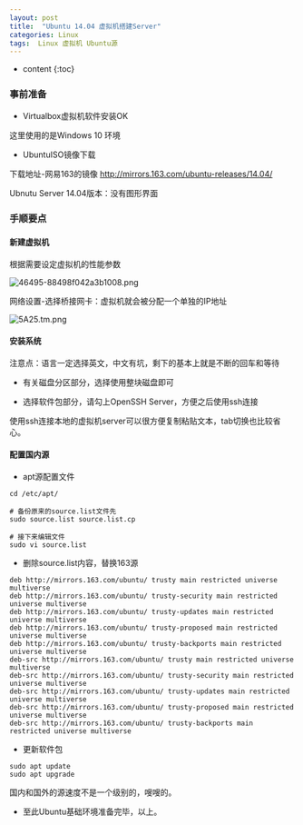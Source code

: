 ```yaml
---
layout: post
title:  "Ubuntu 14.04 虚拟机搭建Server"
categories: Linux
tags:  Linux 虚拟机 Ubuntu源
---
```


* content
{:toc}

### 事前准备

- Virtualbox虚拟机软件安装OK

这里使用的是Windows 10 环境

- UbuntuISO镜像下载

下载地址-网易163的镜像
http://mirrors.163.com/ubuntu-releases/14.04/

Ubnutu Server 14.04版本：没有图形界面

### 手顺要点

#### 新建虚拟机
根据需要设定虚拟机的性能参数

![46495-88498f042a3b1008.png](https://ooo.0o0.ooo/2016/10/09/57fa0324b19e6.png)

网络设置-选择桥接网卡：虚拟机就会被分配一个单独的IP地址

![5A25.tm.png](https://ooo.0o0.ooo/2016/10/09/57fa03a5b39c2.png)

#### 安装系统

注意点：语言一定选择英文，中文有坑，剩下的基本上就是不断的回车和等待

- 有关磁盘分区部分，选择使用整块磁盘即可

- 选择软件包部分，请勾上OpenSSH Server，方便之后使用ssh连接

使用ssh连接本地的虚拟机server可以很方便复制粘贴文本，tab切换也比较省心。

#### 配置国内源

- apt源配置文件

```
cd /etc/apt/

# 备份原来的source.list文件先
sudo source.list source.list.cp

# 接下来编辑文件
sudo vi source.list
```

- 删除source.list内容，替换163源

```
deb http://mirrors.163.com/ubuntu/ trusty main restricted universe multiverse
deb http://mirrors.163.com/ubuntu/ trusty-security main restricted universe multiverse
deb http://mirrors.163.com/ubuntu/ trusty-updates main restricted universe multiverse
deb http://mirrors.163.com/ubuntu/ trusty-proposed main restricted universe multiverse
deb http://mirrors.163.com/ubuntu/ trusty-backports main restricted universe multiverse
deb-src http://mirrors.163.com/ubuntu/ trusty main restricted universe multiverse
deb-src http://mirrors.163.com/ubuntu/ trusty-security main restricted universe multiverse
deb-src http://mirrors.163.com/ubuntu/ trusty-updates main restricted universe multiverse
deb-src http://mirrors.163.com/ubuntu/ trusty-proposed main restricted universe multiverse
deb-src http://mirrors.163.com/ubuntu/ trusty-backports main restricted universe multiverse
```

- 更新软件包

```
sudo apt update
sudo apt upgrade
```

国内和国外的源速度不是一个级别的，嗖嗖的。

- 至此Ubuntu基础环境准备完毕，以上。